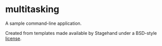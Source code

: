 # multitasking

A sample command-line application.

Created from templates made available by Stagehand under a BSD-style
[license](https://github.com/dart-lang/stagehand/blob/master/LICENSE).
